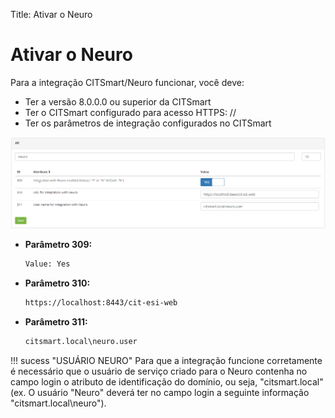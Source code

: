 Title: Ativar o Neuro

# Ativar o Neuro

Para a integração CITSmart/Neuro funcionar, você deve:

- Ter a versão 8.0.0.0 ou superior da CITSmart
- Ter o CITSmart configurado para acesso HTTPS: //
- Ter os parâmetros de integração configurados no CITSmart


![Neuro Conection][1]

- **Parâmetro 309:**

    ```sh
    Value: Yes
    ```

- **Parâmetro 310:**

    ```sh
    https://localhost:8443/cit-esi-web
    ```

- **Parâmetro 311:**

    ```sh
    citsmart.local\neuro.user
    ```
    

!!! sucess "USUÁRIO NEURO"
    Para que a integração funcione corretamente é necessário que o usuário de serviço criado para o Neuro contenha no campo login o atributo de identificação do domínio, ou seja, "citsmart.local" (ex. O usuário "Neuro" deverá ter no campo login a seguinte informação  "citsmart.local\neuro").


[1]:images/neuro-conection.png
